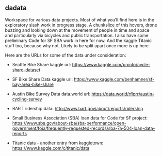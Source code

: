 ## dadata

Workspace for various data projects. Most of what you'll find here is in the exploratory slash work in progress stage. A chunkslice of this hovers, drone buzzing and looking down at the movement of people in time and space and particularly via bicycles and public transportation. I also have some preliminary Code for SF SBA work in here for now. And the kaggle Titanic stuff too, because why not. Likely to be split apart once more is up here.

Here are the URLs for some of the data under consideration: 

-  Seattle Bike Share kaggle url: https://www.kaggle.com/pronto/cycle-share-dataset 

-  SF Bike Share Data kaggle url: https://www.kaggle.com/benhamner/sf-bay-area-bike-share 

-  Austin Bike Survey Data data.world url: https://data.world/rflprr/austin-cycling-survey

-  BART ridership data: http://www.bart.gov/about/reports/ridership

-  Small Business Association (SBA) loan data for Code for SF project: https://www.sba.gov/about-sba/sba-performance/open-government/foia/frequently-requested-records/sba-7a-504-loan-data-reports

-  Titanic data - another entry from kaggletown: https://www.kaggle.com/c/titanic/data 
  
